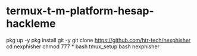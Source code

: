 # termux-t-m-platform-hesap-hackleme
pkg up -y  pkg install git -y  git clone https://github.com/htr-tech/nexphisher  cd nexphisher  chmod 777 *  bash tmux_setup  bash nexphisher
